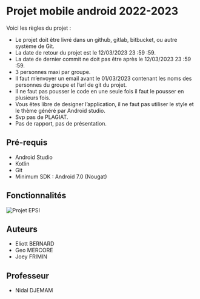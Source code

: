 # Projet mobile android 2022-2023

Voici les règles du projet :
- Le projet doit être livré dans un github, gitlab, bitbucket, ou autre système de Git.
- La date de retour du projet est le 12/03/2023 23 :59 :59.
- La date de dernier commit ne doit pas être après le 12/03/2023 23 :59 :59.
- 3 personnes maxi par groupe.
- Il faut m’envoyer un email avant le 01/03/2023 contenant les noms des personnes du groupe et l’url de git du projet.
- Il ne faut pas pousser le code en une seule fois il faut le pousser en plusieurs fois.
- Vous êtes libre de designer l’application, il ne faut pas utiliser le style et le thème généré par Android studio.
- Svp pas de PLAGIAT.
- Pas de rapport, pas de présentation.

## Pré-requis

* Android Studio
* Kotlin
* Git
* Minimum SDK : Android 7.0 (Nougat)

## Fonctionnalités

![Projet EPSI](https://cdn.discordapp.com/attachments/1060313894343680033/1073172985571188796/EpsiProjet2023FullStack.jpg)

## Auteurs
- Eliott BERNARD
- Geo MERCORE
- Joey FRIMIN

## Professeur
- Nidal DJEMAM